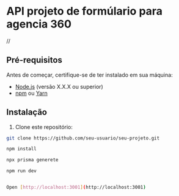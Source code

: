 # API projeto de formúlario para agencia 360

//

## Pré-requisitos

Antes de começar, certifique-se de ter instalado em sua máquina:

- [Node.js](https://nodejs.org/) (versão X.X.X ou superior)
- [npm](https://www.npmjs.com/) ou [Yarn](https://yarnpkg.com/)

## Instalação

1. Clone este repositório:

```bash
git clone https://github.com/seu-usuario/seu-projeto.git


```

```bash
npm install

npx prisma generete

npm run dev


Open [http://localhost:3001](http://localhost:3001)

```
